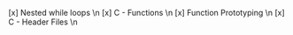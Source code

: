  [x] Nested while loops \n [x] C - Functions \n [x] Function Prototyping \n [x] C - Header Files \n
